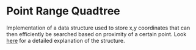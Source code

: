 Point Range Quadtree
====================
Implementation of a data structure used to store x,y coordinates
that can then efficiently be searched based on proximity of a certain 
point. Look [here](http://en.wikipedia.org/wiki/Quadtree) for a detailed
explanation of the structure.
